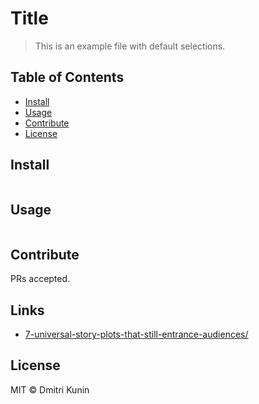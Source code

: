 # Title

> This is an example file with default selections.

## Table of Contents

- [Install](#install)
- [Usage](#usage)
- [Contribute](#contribute)
- [License](#license)

## Install

```
```

## Usage

```
```

## Contribute

PRs accepted.

## Links
- [7-universal-story-plots-that-still-entrance-audiences/](http://www.sparkol.com/engage/the-7-universal-story-plots-that-still-entrance-audiences/)
## License

MIT © Dmitri Kunin
